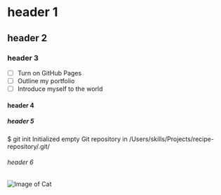 # header 1
## header 2
### header 3
- [ ] Turn on GitHub Pages
- [ ] Outline my portfolio
- [ ] Introduce myself to the world
#### header 4
##### header 5
$ git init
Initialized empty Git repository in /Users/skills/Projects/recipe-repository/.git/
###### header 6
![Image of Cat](https://octodex.github.com/images/yaktocat.png)
